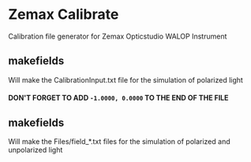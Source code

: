 # Zemax Calibrate
Calibration file generator for Zemax Opticstudio WALOP Instrument
## makefields
Will make the CalibrationInput.txt file for the simulation of polarized light
#### DON'T FORGET TO ADD ```-1.0000, 0.0000``` TO THE END OF THE FILE

## makefields
Will make the Files/field_*.txt files for the simulation of polarized and unpolarized light